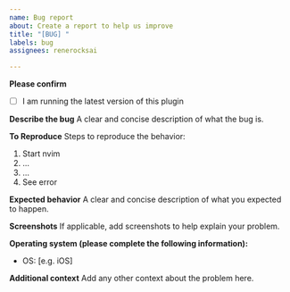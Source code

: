 ```yaml
---
name: Bug report
about: Create a report to help us improve
title: "[BUG] "
labels: bug
assignees: renerocksai

---
```


**Please confirm**
- [ ] I am running the latest version of this plugin

**Describe the bug**
A clear and concise description of what the bug is.

**To Reproduce**
Steps to reproduce the behavior:
1. Start nvim
2. ...
3. ...
4. See error

**Expected behavior**
A clear and concise description of what you expected to happen.

**Screenshots**
If applicable, add screenshots to help explain your problem.

**Operating system (please complete the following information):**
 - OS: [e.g. iOS]

**Additional context**
Add any other context about the problem here.
